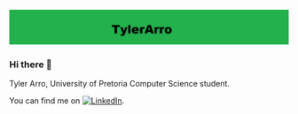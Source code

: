 ![Header](https://github.com/TylerArro/TylerArro/blob/main/header.png)


### Hi there 👋
Tyler Arro, University of Pretoria Computer Science student.

You can find me on [![LinkedIn][1.2]][1].

<!-- Icons -->

[1.2]: https://raw.githubusercontent.com/MartinHeinz/MartinHeinz/master/linkedin-3-16.png (LinkedIn icon without padding)

<!-- Links to your social media accounts -->

[1]: https://www.linkedin.com/in/tyler-arro-1570701a4/
